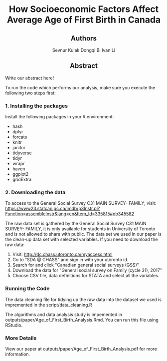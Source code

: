 <h1 align="center"> How Socioeconomic Factors Affect Average Age of First Birth in Canada</h1>
<h2 align="center"> Authors </h2>
<center>

Sevnur Kulak
Dongqi Bi
Ivan Li
</center>


<h2 align="center"> Abstract </h2>
<p align="justify">

Write our abstract here!

</p>

To run the code which performs our analysis, make sure you execute the following two steps first:
### 1. Installing the packages

Install the following packages in your R environment:
- hash
- dplyr
- forcats
- knitr
- janitor
- tidyverse
- tidyr
- wrapr
- haven
- ggplot2
- gridExtra


### 2. Downloading the data

To access to the General Social Survey C31 MAIN SURVEY- FAMILY, visit:
https://www23.statcan.gc.ca/imdb/p3Instr.pl?Function=assembleInstr&lang=en&Item_Id=335815#qb345582

The raw data set is gathered by the General Social Survey C31 MAIN SURVEY- FAMILY, it is only available for students in University of Toronto and is not allowed to share with public. The data set we used in our paper is the clean-up data set with selected variables. If you need to download the raw data:

1. Visit: http://dc.chass.utoronto.ca/myaccess.html
2. Go to "SDA @ CHASS" and sign in with your utoronto id.
3. Search for and click "Canadian general social surveys (GSS)"
4. Download the data for "General social survey on Family (cycle 31), 2017"
5. Choose CSV file, data definitions for STATA and select all the variables.



### Running the Code

The data cleaning file for tidying up the raw data into the dataset we used is impremented in the script/data_cleaning.R

The algorithms and data analysis study is impemented in outputs/paper/Age_of_First_Birth_Analysis.Rmd. You can run this file using RStudio.

### More Details 
View our paper at outputs/paper/Age_of_First_Birth_Analysis.pdf for more information. 
